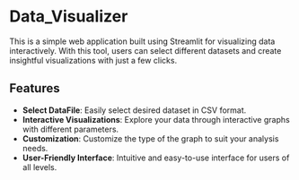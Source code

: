 # Data_Visualizer

This is a simple web application built using Streamlit for visualizing data interactively. With this tool, users can select different datasets and create insightful visualizations with just a few clicks.

## Features

- **Select DataFile**: Easily select desired dataset in CSV format.
- **Interactive Visualizations**: Explore your data through interactive graphs with different parameters.
- **Customization**: Customize the type of the graph to suit your analysis needs.
- **User-Friendly Interface**: Intuitive and easy-to-use interface for users of all levels.

